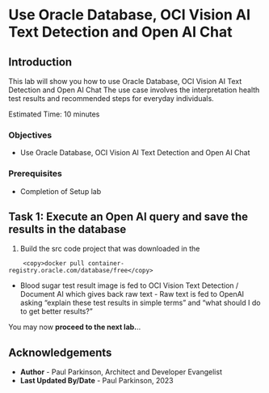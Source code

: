 # Use Oracle Database, OCI Vision AI Text Detection and Open AI Chat

## Introduction

This lab will show you how to use Oracle Database, OCI Vision AI Text Detection and Open AI Chat
The use case involves the interpretation health test results and recommended steps for everyday individuals.

Estimated Time:  10 minutes

### Objectives

-   Use Oracle Database, OCI Vision AI Text Detection and Open AI Chat

### Prerequisites

- Completion of Setup lab

## Task 1: Execute an Open AI query and save the results in the database

1.    Build the src code project that was downloaded in the

```
    <copy>docker pull container-registry.oracle.com/database/free</copy>
   ```
- Blood sugar test result image is fed to OCI Vision Text Detection / Document AI which gives back raw text
      - Raw text is fed to OpenAI asking “explain these test results in simple terms” and “what should I do to get better results?”

You may now **proceed to the next lab.**..

## Acknowledgements

* **Author** - Paul Parkinson, Architect and Developer Evangelist
* **Last Updated By/Date** - Paul Parkinson, 2023
